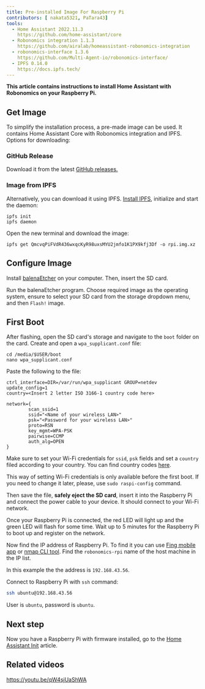 ```yaml
---
title: Pre-installed Image For Raspberry Pi
contributors: [ nakata5321, PaTara43]
tools:
  - Home Assistant 2022.11.3
    https://github.com/home-assistant/core
  - Robonomics integration 1.1.3
    https://github.com/airalab/homeassistant-robonomics-integration
  - robonomics-interface 1.3.6
    https://github.com/Multi-Agent-io/robonomics-interface/
  - IPFS 0.14.0
    https://docs.ipfs.tech/
---
```


**This article contains instructions to install Home Assistant with Robonomics on your Raspberry Pi.**

<robo-wiki-picture src="home-assistant/pre_installed_image.png" />

## Get Image

To simplify the installation process, a pre-made image can be used. It contains Home Assistant Core with Robonomics integration and IPFS. Options for downloading:

### GitHub Release

Download it from the latest [GitHub releases.](https://github.com/airalab/Robonomics-HomeAssistant-image)

### Image from IPFS

Alternatively, you can download it using IPFS. [Install IPFS](https://docs.ipfs.tech/install/command-line/), initialize and start the daemon:

<code-helper additionalLine="your_username@your_hostname">

```shell
ipfs init
ipfs daemon
```
</code-helper>

Open the new terminal and download the image:

<code-helper additionalLine="your_username@your_hostname">

```shell
ipfs get QmcvqPiFVdR436wxqcKyR98uxsMYU2jmfo1K1PX9kfj3Df -o rpi.img.xz
```
</code-helper>


## Configure Image

Install [balenaEtcher](https://github.com/balena-io/etcher/releases) on your computer. Then, insert the SD card.

<robo-wiki-picture src="home-assistant/insert-sd-card.gif" alt="insert SD card" />

Run the balenaEtcher program. Choose required image as the operating system, ensure to select your SD card from the storage dropdown menu, and then `Flash!` image.

<robo-wiki-video controls src="https://static.robonomics.network/wiki/balena-robonomics-image-crop.mp4" />

## First Boot

After flashing, open the SD card's storage and navigate to the `boot` folder on the card. Create and open a `wpa_supplicant.conf` file:

<code-helper additionalLine="your_username@your_hostname">

```shell
cd /media/$USER/boot
nano wpa_supplicant.conf
```

</code-helper>

Paste the following to the file:

<code-helper copy>

```shell
ctrl_interface=DIR=/var/run/wpa_supplicant GROUP=netdev
update_config=1
country=<Insert 2 letter ISO 3166-1 country code here>

network={
        scan_ssid=1
        ssid="<Name of your wireless LAN>"
        psk="<Password for your wireless LAN>"
        proto=RSN
        key_mgmt=WPA-PSK
        pairwise=CCMP
        auth_alg=OPEN
}
```

</code-helper>

Make sure to set your Wi-Fi credentials for `ssid`, `psk` fields and set a `country` filed according to your country. You can find country codes [here](https://en.wikipedia.org/wiki/List_of_ISO_3166_country_codes). 

<robo-wiki-note type="note">
  
  This way of setting Wi-Fi credentials is only available before the first boot. If you need to change it later, please, use `sudo raspi-config` command. 
  
</robo-wiki-note>

Then save the file, **safely eject the SD card**, insert it into the Raspberry Pi and connect the power cable to your device. It should connect to your Wi-Fi network. 

<robo-wiki-picture src="home-assistant/first-start.gif" alt="first boot" />

Once your Raspberry Pi is connected, the red LED will light up and the green LED will flash for some time. Wait up to 5 minutes for the Raspberry Pi to boot up and register on the network. 

Now find the IP address of Raspberry Pi. To find it you can use [Fing mobile app](https://www.fing.com/products) or [nmap CLI tool](https://vitux.com/find-devices-connected-to-your-network-with-nmap/). Find the `robonomics-rpi` name of the host machine in the IP list. 

In this example the the address is `192.168.43.56`. 

Connect to Raspberry Pi with `ssh` command: 

<code-helper additionalLine="your_username@your_hostname">

```bash
ssh ubuntu@192.168.43.56
```

</code-helper>

<robo-wiki-note type="note"> User is `ubuntu`, password is `ubuntu`. </robo-wiki-note>

## Next step

Now you have a Raspberry Pi with firmware installed, go to the [Home Assistant Init](/docs/hass-init/) article.

## Related videos

https://youtu.be/qW4sjUaShWA